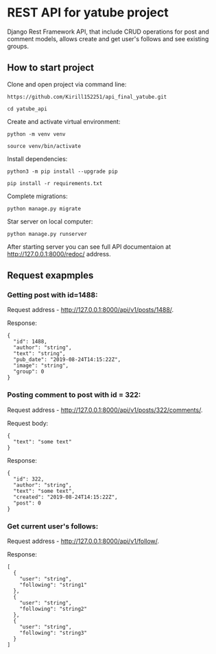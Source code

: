 # REST API for yatube project
Django Rest Framework API, that include CRUD operations for post and comment models, 
allows create and get user's follows and see existing groups.
## How to start project
Clone and open project via command line:
```
https://github.com/Kirill152251/api_final_yatube.git
```
```
cd yatube_api
```
Create and activate virtual environment:
```
python -m venv venv
```
```
source venv/bin/activate
```
Install dependencies:
```
python3 -m pip install --upgrade pip
```
```
pip install -r requirements.txt
```
Complete migrations:
```
python manage.py migrate
```
Star server on local computer:
```
python manage.py runserver
```
After starting server you can see full API documentaion at http://127.0.0.1:8000/redoc/ address.
## Request exapmples
### Getting post with id=1488:

Request address - http://127.0.0.1:8000/api/v1/posts/1488/.

Response:
```
{
  "id": 1488,
  "author": "string",
  "text": "string",
  "pub_date": "2019-08-24T14:15:22Z",
  "image": "string",
  "group": 0
}
```
### Posting comment to post with id = 322:

Request address - http://127.0.0.1:8000/api/v1/posts/322/comments/.

Request body:
```
{
  "text": "some text"
}
```
Response:
```
{
  "id": 322,
  "author": "string",
  "text": "some text",
  "created": "2019-08-24T14:15:22Z",
  "post": 0
}
```
### Get current user's follows:

Request address - http://127.0.0.1:8000/api/v1/follow/.

Response:
```
[
  {
    "user": "string",
    "following": "string1"
  },
  {
    "user": "string",
    "following": "string2"
  },
  {
    "user": "string",
    "following": "string3"
  }
]
```
